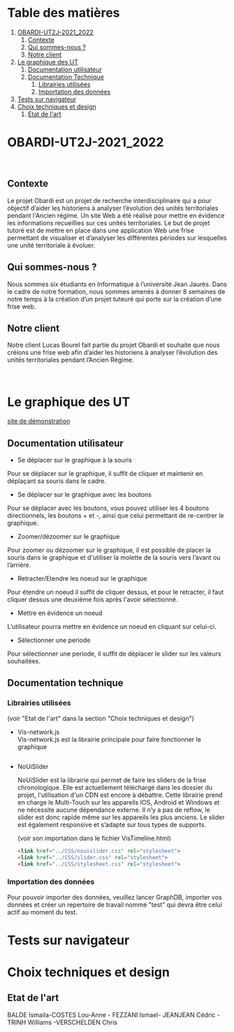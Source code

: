 # Table des matières

1. [OBARDI-UT2J-2021_2022](#obardi-ut2j-2021_2022)
    1. [Contexte](#contexte)
    2. [Qui sommes-nous ?](#qui-sommes-nous-?)
    3. [Notre client](#notre-client)
2. [Le graphique des UT](#le-graphique-ut)
    1. [Documentation utilisateur](#documentation-utilisateur)
    2. [Documentation Technique](#documentation-technique)
        1. [Librairies utilisées](#librairies-utilisées)
        2. [Importation des données](#importation-des-données)
3. [Tests sur navigateur](#tests-sur-navigateur)
4. [Choix techniques et design](#choix-techniques-et-design)
    1. [Etat de l'art](#etat-de-l-art)


# OBARDI-UT2J-2021_2022

<br>

## Contexte
Le projet Obardi est un projet de recherche interdisciplinaire qui a pour objectif d’aider les historiens à analyser l’évolution des unités territoriales pendant l'Ancien régime. Un site Web a été réalisé pour mettre en évidence les informations recueillies sur ces unités territoriales. Le but de projet tutoré est de mettre en place dans une application Web une frise permettant de visualiser et d’analyser les différentes périodes sur lesquelles une unité territoriale à évoluer.

## Qui sommes-nous ? 
Nous sommes six étudiants en Informatique à l’université Jean Jaurès. Dans le cadre de notre formation, nous sommes amenés à donner 8 semaines de notre temps à la création d’un projet tuteuré qui porte sur la création d’une frise web.

## Notre client
Notre client Lucas Bourel fait partie du projet Obardi et souhaite que nous créions une frise web afin d’aider les historiens à analyser l’évolution des unités territoriales pendant l’Ancien Régime.

<br>

# Le graphique des UT

[site de démonstration](https://chrisverschelden.github.io/OBARDI-UT2J-2021_2022/)

## Documentation utilisateur

- Se déplacer sur le graphique à la souris

Pour se déplacer sur le graphique, il suffit de cliquer et maintenir en déplaçant sa souris dans le cadre.


- Se déplacer sur le graphique avec les boutons

Pour se déplacer avec les boutons, vous pouvez utiliser les 4 boutons directionnels, les boutons + et -, ainsi que celui permettant de re-centrer le graphique.


- Zoomer/dézoomer sur le graphique

Pour zoomer ou dézoomer sur le graphique, il est possible de placer la souris dans le graphique et d'utiliser la molette de la souris vers l’avant ou l’arrière.


- Retracter/Etendre les noeud sur le graphique

Pour étendre un noeud il suffit de cliquer dessus, et pour le retracter, il faut cliquer dessus une deuxième fois après l'avoir sélectionné.


- Mettre en évidence un noeud

L’utilisateur pourra mettre en évidence un noeud en cliquant sur celui-ci.


- Sélectionner une periode 

Pour sélectionner une periode, il suffit de déplacer le slider sur les valeurs souhaitées.


## Documentation technique

### Librairies utilisées
(voir "Etat de l'art" dans la section "Choix techniques et design")
* Vis-network.js  
    Vis-network.js est la librairie principale pour faire fonctionner le graphique

    ```html

    ```

* NoUiSlider

    NoUiSlider est la librairie qui permet de faire les sliders de la frise chronologique. Elle est actuellement téléchargé dans les dossier du projet, l'utilisation d'un CDN est encore à débattre. Cette librairie prend en charge le Multi-Touch sur les appareils IOS, Android et Windows et ne nécessite aucune dépendance externe. Il n’y a pas de reflow, le slider est donc rapide même sur les appareils les plus anciens. Le slider est également responsive et s’adapte sur tous types de supports.

    (voir son importation dans le fichier VisTimeline.html) 

    ```html
    <link href="../CSS/nouislider.css" rel="stylesheet">
    <link href="../CSS/slider.css" rel="stylesheet">
    <link href="../CSS/stylesheet.css" rel="stylesheet">
    ```

### Importation des données

Pour pouvoir importer des données, veuillez lancer GraphDB, importer vos données et créer un repertoire de travail nommé "test" qui devra être celui actif au moment du test.


# Tests sur navigateur


# Choix techniques et design


## Etat de l'art


BALDE Ismaila-COSTES Lou-Anne - FEZZANI Ismael- JEANJEAN Cédric -TRINH Williams -VERSCHELDEN Chris
